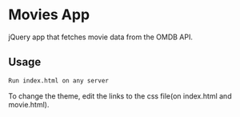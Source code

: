 # Movies App

jQuery app that fetches movie data from the OMDB API.

## Usage

```bash
Run index.html on any server
```

To change the theme, edit the links to the css file(on index.html and movie.html).
